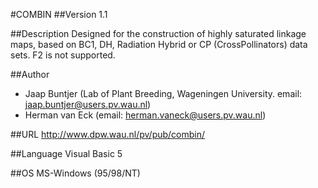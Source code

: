 #COMBIN
##Version
1.1

##Description
Designed for the construction of highly saturated linkage maps, based on BC1, DH, Radiation Hybrid or CP (CrossPollinators) data sets. F2 is not supported.

##Author
* Jaap Buntjer (Lab of Plant Breeding, Wageningen University. email: jaap.buntjer@users.pv.wau.nl)
* Herman van Eck (email: herman.vaneck@users.pv.wau.nl)

##URL
http://www.dpw.wau.nl/pv/pub/combin/

##Language
Visual Basic 5

##OS
MS-Windows (95/98/NT)

